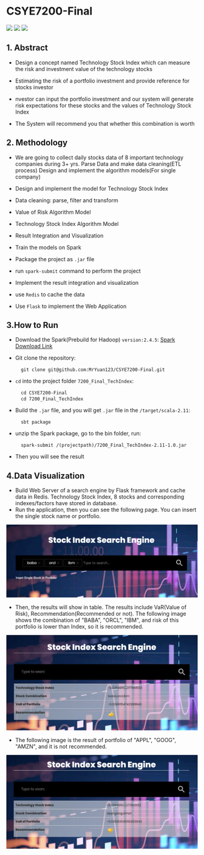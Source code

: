 # CSYE7200-Final
<img src="https://img.shields.io/badge/build-Success-green"> <img src="https://img.shields.io/badge/Version-1.0.0-orange"> <img src="https://img.shields.io/badge/test-pass-brightgreen">

## 1. Abstract

- Design a concept named Technology Stock Index which can measure the risk and investment value of the technology stocks

- Estimating the risk of a portfolio investment and provide reference for stocks investor

- nvestor can input the portfolio investment and our system will generate risk expectations for these stocks and the values of Technology Stock Index

- The System will recommend you that whether this combination is worth

## 2. Methodology

- We are going to collect daily stocks data of 8 important technology companies during 3+ yrs. Parse Data and make data cleaning(ETL process)
Design and implement the algorithm models(For single company)

- Design and implement the model for Technology Stock Index
 - Data cleaning: parse, filter and transform
 - Value of Risk Algorithm Model
 - Technology Stock Index Algorithm Model
 - Result Integration and Visualization

- Train the models on Spark
 - Package the project as `.jar` file
 - run `spark-submit` command to perform the project

- Implement the result integration and visualization
 - use `Redis` to cache the data
 - Use `Flask` to implement the Web Application

## 3.How to Run

- Download the Spark(Prebuild for Hadoop) `version:2.4.5`: [Spark Download Link](https://spark.apache.org/downloads.html?S_TACT=100DY3BW)

- Git clone the repository:

		git clone git@github.com:MrYuan123/CSYE7200-Final.git
		
- `cd` into the project folder `7200_Final_TechIndex`:

		cd CSYE7200-Final
		cd 7200_Final_TechIndex
		
- Build the `.jar` file, and you will get `.jar` file in the `/target/scala-2.11`:

		sbt package
		
- unzip the Spark package, go to the bin folder, run:

		spark-submit /(projectpath)/7200_Final_TechIndex-2.11-1.0.jar

- Then you will see the result

## 4.Data Visualization
- Build Web Server of a search engine by Flask framework and cache data in Redis. Technology Stock Index, 8 stocks and corresponding indexes/factors have stored in database.  
- Run the application, then you can see the following page. You can insert the single stock name or portfolio.

![Search Result](https://github.com/MrYuan123/CSYE7200-Final/blob/Ran_Zhou_Branch/Result_Images/Result1.png)

- Then, the results will show in table. The results include VaR(Value of Risk), Recommendation(Recommended or not). The following image shows the combination of "BABA", "ORCL", "IBM", and risk of this portfolio is lower than Index, so it is recommended.

![Search Result](https://github.com/MrYuan123/CSYE7200-Final/blob/Ran_Zhou_Branch/Result_Images/Result2.png)

- The following image is the result of portfolio of "APPL", "GOOG", "AMZN", and it is not recommended.

![Search Result](https://github.com/MrYuan123/CSYE7200-Final/blob/Ran_Zhou_Branch/Result_Images/Result3.png)
